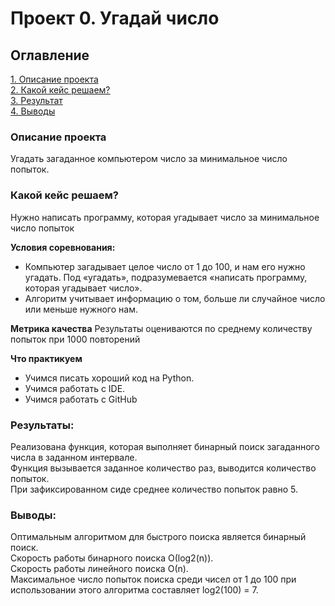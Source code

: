 # Проект 0. Угадай число

## Оглавление  
[1. Описание проекта](#Описание-проекта)  
[2. Какой кейс решаем?](#Какой-кейс-решаем)  
[3. Результат](#Результат)    
[4. Выводы](#Выводы) 


### Описание проекта
Угадать загаданное компьютером число за минимальное число попыток.


### Какой кейс решаем?
Нужно написать программу, которая угадывает число за минимальное число попыток

**Условия соревнования:**
- Компьютер загадывает целое число от 1 до 100, и нам его нужно угадать. Под «угадать», подразумевается «написать программу, которая угадывает число».
- Алгоритм учитывает информацию о том, больше ли случайное число или меньше нужного нам.

**Метрика качества**
Результаты оцениваются по среднему количеству попыток при 1000 повторений

**Что практикуем**     
* Учимся писать хороший код на Python.
* Учимся работать с IDE.
* Учимся работать с GitHub


### Результаты:
Реализована функция, которая выполняет бинарный поиск загаданного числа в заданном интервале. \
Функция вызывается заданное количество раз, выводится количество попыток. \
При зафиксированном сиде среднее количество попыток равно 5.


### Выводы:
Оптимальным алгоритмом для быстрого поиска является бинарный поиск. \
Скорость работы бинарного поиска О(log2(n)). \
Скорость работы линейного поиска О(n). \
Максимальное число попыток поиска среди чисел от 1 до 100 при использовании этого алгоритма составляет log2(100) = 7. 